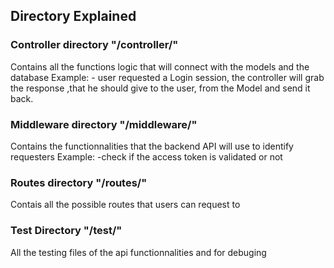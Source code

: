 ## Directory Explained 

### Controller directory "/controller/"
Contains all the functions logic that will connect with the models and the database 
Example:
    - user requested a Login session, the controller will grab the response ,that he should give to the user, from the Model and send it back.

### Middleware directory "/middleware/"
Contains the functionnalities that the backend API will use to identify requesters
Example:
    -check if the access token is validated or not 
### Routes directory "/routes/"
Contais all the possible routes that users can request to

### Test Directory "/test/"
All the testing files of the api functionnalities and for debuging

